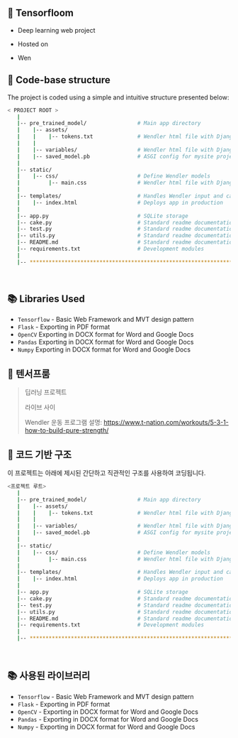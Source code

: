 ## 🤖 Tensorfloom

- Deep learning web project  

- Hosted on

- Wen

## 📂 Code-base structure

The project is coded using a simple and intuitive structure presented below:

```bash
< PROJECT ROOT >
   |
   |-- pre_trained_model/                # Main app directory
   |    |-- assets/                  
   |    |    |-- tokens.txt              # Wendler html file with Django tags and Bootstrap          
   |    |
   |    |-- variables/                   # Wendler html file with Django tags and Bootstrap        
   |    |-- saved_model.pb               # ASGI config for mysite project.
   |
   |-- static/           
   |    |-- css/                         # Define Wendler models                     
   |         |-- main.css                # Wendler html file with Django tags and Bootstrap    
   |
   |-- templates/                        # Handles Wendler input and calculations
   |    |-- index.html                   # Deploys app in production
   |
   |-- app.py                            # SQLite storage
   |-- cake.py                           # Standard readme documentation
   |-- test.py                           # Standard readme documentation
   |-- utils.py                          # Standard readme documentation
   |-- README.md                         # Standard readme documentation
   |-- requirements.txt                  # Development modules
   |
   |-- ************************************************************************
```

<br />

## 📚 Libraries Used

- `Tensorflow` - Basic Web Framework and MVT design pattern
- `Flask` - Exporting in PDF format
- `OpenCV` Exporting in DOCX format for Word and Google Docs
- `Pandas` Exporting in DOCX format for Word and Google Docs
- `Numpy` Exporting in DOCX format for Word and Google Docs

## 🤖 텐서프룸

> 딥러닝 프로젝트
>
> 라이브 사이
>
> Wendler 운동 프로그램 설명: https://www.t-nation.com/workouts/5-3-1-how-to-build-pure-strength/

## 📂 코드 기반 구조

이 프로젝트는 아래에 제시된 간단하고 직관적인 구조를 사용하여 코딩됩니다.

```bash
<프로젝트 루트>
   |
   |-- pre_trained_model/                # Main app directory
   |    |-- assets/                  
   |    |    |-- tokens.txt              # Wendler html file with Django tags and Bootstrap          
   |    |
   |    |-- variables/                   # Wendler html file with Django tags and Bootstrap        
   |    |-- saved_model.pb               # ASGI config for mysite project.
   |
   |-- static/           
   |    |-- css/                         # Define Wendler models                     
   |         |-- main.css                # Wendler html file with Django tags and Bootstrap    
   |
   |-- templates/                        # Handles Wendler input and calculations
   |    |-- index.html                   # Deploys app in production
   |
   |-- app.py                            # SQLite storage
   |-- cake.py                           # Standard readme documentation
   |-- test.py                           # Standard readme documentation
   |-- utils.py                          # Standard readme documentation
   |-- README.md                         # Standard readme documentation
   |-- requirements.txt                  # Development modules
   |
   |-- ************************************************************************
```

<br />

## 📚 사용된 라이브러리

- `Tensorflow` - Basic Web Framework and MVT design pattern
- `Flask` - Exporting in PDF format
- `OpenCV` - Exporting in DOCX format for Word and Google Docs
- `Pandas` - Exporting in DOCX format for Word and Google Docs
- `Numpy` - Exporting in DOCX format for Word and Google Docs
